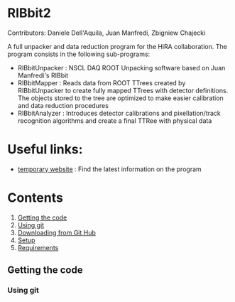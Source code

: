 RIBbit2
===

Contributors: Daniele Dell'Aquila, Juan Manfredi, Zbigniew Chajecki

A full unpacker and data reduction program for the HiRA collaboration. The program consists in the following sub-programs:
 - RIBbitUnpacker : NSCL DAQ ROOT Unpacking software based on Juan Manfredi's RIBbit
 - RIBbitMapper : Reads data from ROOT TTrees created by RIBbitUnpacker to create fully mapped TTrees with detector definitions. The objects stored to the tree are optimized to make easier calibration and data reduction procedures
 - RIBbitAnalyzer : Introduces detector calibrations and pixellation/track recognition algorithms and create a final TTRee with physical data

# Useful links:
  * [temporary website](http://link.org) : Find the latest information on the program

# Contents
1. [Getting the code](#getting-the-code)
  1. [Using git](#using-git)
  2. [Downloading from Git Hub](#downloading-from-git-hub)
2. [Setup](#setup)
  1. [Requirements](#requirements)

## Getting the code
### Using git
